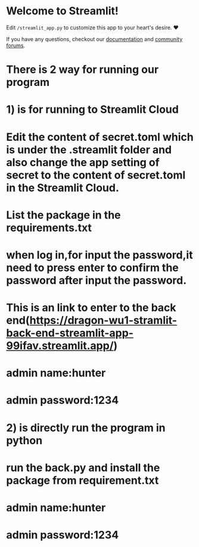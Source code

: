 # Welcome to Streamlit!

Edit `/streamlit_app.py` to customize this app to your heart's desire. :heart:

If you have any questions, checkout our [documentation](https://docs.streamlit.io) and [community
forums](https://discuss.streamlit.io).
# There is 2 way for running our program
# 1) is for running to Streamlit Cloud
# Edit the content of secret.toml which is under the .streamlit folder and also change the app setting of secret to the content of secret.toml in the Streamlit Cloud.
# List the package in the requirements.txt
# when log in,for input the password,it need to press enter to confirm the password after input the password.
# This is an link to enter to the back end(https://dragon-wu1-stramlit-back-end-streamlit-app-99ifav.streamlit.app/)
# admin name:hunter
# admin password:1234

# 2) is directly run the program in python
# run the back.py and install the package from requirement.txt
# admin name:hunter
# admin password:1234
